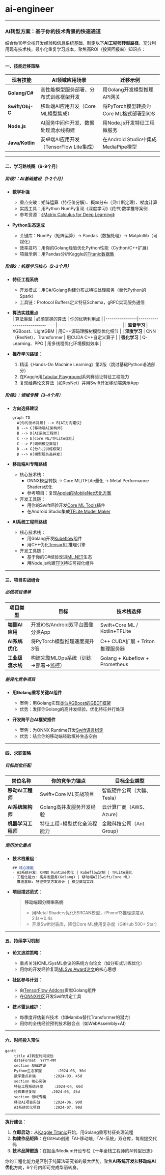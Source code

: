 # ai-engineer

---

### **AI转型方案：基于你的技术背景的快速通道**  
结合你10年全栈开发经验和信息系统基础，制定以下**AI工程师转型路径**，充分利用现有技术栈，最小化重复学习成本，聚焦高ROI（投资回报率）知识点：

---

#### **一、技能迁移策略**
| 现有技能          | AI领域应用场景                          | 迁移示例                                  |
|-------------------|----------------------------------------|------------------------------------------|
| **Golang/C#**     | 高性能模型服务部署、分布式训练框架开发   | 用Golang开发模型推理API网关               |
| **Swift/Obj-C**   | 移动端AI应用开发（Core ML模型集成）      | 将PyTorch模型转换为Core ML格式部署到iOS   |
| **Node.js**       | AI服务中间件开发、数据处理流水线构建     | 用Node.js开发特征工程微服务               |
| **Java/Kotlin**   | 安卓端AI应用开发（TensorFlow Lite集成）  | 在Android Studio中集成MediaPipe模型       |

---

#### **二、学习路线图（6-9个月）**
##### **阶段1：AI基础建设（1-2个月）**
- **数学补强**  
  - 重点突破：矩阵运算（特征值分解）、概率分布（贝叶斯定理）、梯度计算  
  - 实践工具：用Python NumPy复现《深度学习》(花书)数学推导案例  
  - 参考资源：[《Matrix Calculus for Deep Learning》](https://arxiv.org/abs/1802.01528)  

- **Python生态速成**  
  - 关键库：NumPy（矩阵运算）→ Pandas（数据处理）→ Matplotlib（可视化）  
  - 效率技巧：用你的Golang经验优化Python性能（Cython/C++扩展）  
  - 项目示例：用Pandas分析Kaggle的[Titanic数据集](https://www.kaggle.com/c/titanic)

##### **阶段2：机器学习核心（2-3个月）**
- **特征工程系统**  
  - 开发模式：用C#/Golang构建分布式特征处理服务（替代Python的Spark）  
  - 工具链：Protocol Buffers定义特征Schema，gRPC实现服务通信  

- **算法实践重点**  
  | 算法类型       | 必须掌握的算法                  | 你的优势利用点                  |
  |----------------|--------------------------------|---------------------------------|
  | **监督学习**   | XGBoost、LightGBM              | 用C++源码理解树模型优化细节      |
  | **深度学习**   | CNN（ResNet）、Transformer      | 用CUDA C++自定义算子             |
  | **强化学习**   | Q-Learning、PPO                | 用多线程优化环境模拟效率         |

- **推荐学习路径**：  
  1. 精读《Hands-On Machine Learning》第2版（跳过基础Python语法部分）  
  2. 在Kaggle用[Tabular Playground](https://www.kaggle.com/competitions)系列赛验证特征工程能力  
  3. 复现经典论文算法（如ResNet）并用Swift开发移动端演示App  

##### **阶段3：领域专精（3-4个月）**
- **方向选择建议**  
  ```mermaid
  graph TD
    A[你的技术背景] --> B{AI方向建议}
    B --> C[移动端AI架构师]
    B --> D[AI系统工程师]
    C --> E[Core ML/TFLite优化]
    C --> F[端侧模型蒸馏]
    D --> G[分布式训练框架]
    D --> H[模型服务高并发]
  ```

- **移动端AI专精路线**  
  - 核心技术栈：  
    - ONNX模型转换 → Core ML/TFLite量化 → Metal Performance Shaders优化  
    - 参考项目：复现[Apple的MobileNet优化方案](https://developer.apple.com/documentation/coreml)  
  - 开发工具链：  
    - 用你的Swift经验开发[Core ML Tools](https://coremltools.readme.io/)插件  
    - 在Android Studio集成[TFLite Model Maker](https://www.tensorflow.org/lite/models/modify/model_maker)  

- **AI系统工程师路线**  
  - 核心技术栈：  
    - 用Golang开发[Kubeflow](https://www.kubeflow.org/)组件  
    - 用C++优化[TensorRT](https://developer.nvidia.com/tensorrt)推理引擎  
  - 开发工具链：  
    - 基于你的C#经验改进[ML.NET](https://dotnet.microsoft.com/apps/machinelearning-ai/ml-dotnet)生态  
    - 用Node.js构建[TFX](https://www.tensorflow.org/tfx)特征可视化组件  

---

#### **三、项目实战组合**
##### **必做项目清单**
| 项目类型         | 目标                                    | 技术栈选择                          |  
|------------------|----------------------------------------|-------------------------------------|
| **端侧AI应用**   | 开发iOS/Android双平台图像分类App        | Swift+Core ML / Kotlin+TFLite       |
| **AI系统优化**   | 将PyTorch模型推理速度提升3倍            | C++ CUDA扩展 + Triton推理服务器     |
| **工业级流水线** | 构建完整MLOps系统（训练→部署→监控）      | Golang + Kubeflow + Prometheus      |

##### **差异化竞争项目**
- **用Golang重写关键AI组件**  
  - 案例：用Golang实现[类似XGBoost的GBDT框架](https://github.com/dmitryikh/leaves)  
  - 优势：发挥你Golang的高并发经验，优化特征并行处理  

- **开发跨平台AI框架插件**  
  - 案例：为ONNX Runtime开发[Swift语言绑定](https://github.com/microsoft/onnxruntime/tree/main/swift)  
  - 优势：结合你的移动端经验填补生态空白  

---

#### **四、求职策略**
##### **目标岗位匹配**
| 岗位名称              | 你的竞争力锚点                          | 目标企业类型              |  
|-----------------------|----------------------------------------|--------------------------|
| **移动AI工程师**      | Swift+Core ML实战项目                   | 智能硬件公司（大疆、Tesla）|
| **AI系统架构师**      | Golang高并发服务开发经验                | 云计算厂商（AWS、Azure）  |
| **机器学习工程师**    | 特征工程+模型优化全流程能力             | 金融科技公司（Ant Group） |

##### **简历优化重点**
- **技术栈重组**：  
  ```markdown
  ## 核心技能
  - AI系统开发: ONNX Runtime优化 | Kubeflow定制 | TFLite量化  
  - 工程化能力: 高并发服务(Golang) | 移动端AI(Swift/Core ML)  
  - 算法基础: 特征交叉方案设计 | 模型蒸馏实践
  ```
- **项目描述范式**：  
  > **移动端超分辨率系统**  
  > - 用Metal Shaders优化ESRGAN模型，iPhone13推理速度从2.1s→0.4s  
  > - 开发Swift封装库，降低Core ML使用复杂度（GitHub 500+ Star）  

---

#### **五、持续学习机制**
- **论文追踪策略**：  
  - 重点关注ICML/SysML会议的系统方向论文（如分布式训练优化）  
  - 用你的开发经验复现[MLSys Award论文](https://mlsys.org/)的核心思想  

- **社区参与计划**：  
  - 向[TensorFlow Addons](https://github.com/tensorflow/addons)贡献Golang组件  
  - 在[ONNX社区](https://github.com/onnx)开发Swift绑定工具  

- **技术雷达维护**：  
  - 每季度评估新兴技术（如Mamba替代Transformer的潜力）  
  - 用你的全栈经验预判技术融合点（如WebAssembly+AI）  

---

#### **六、时间投入预估**
```mermaid
gantt
    title AI转型时间规划
    dateFormat  YYYY-MM
    section 基础建设
    Python生态掌握       :2024-03, 30d
    数学重点补强        :2024-03, 45d
    section 核心突破
    特征工程系统开发     :2024-04, 60d
    经典算法复现       :2024-05, 45d
    section 领域专精
    移动AI项目实战      :2024-06, 90d
    AI系统优化项目      :2024-07, 90d
```

---

**执行建议**：  
1. **立即启动**：从[Kaggle Titanic](https://www.kaggle.com/c/titanic)开始，用Golang重写特征处理流程  
2. **构建作品矩阵**：在GitHub创建「AI-移动端」「AI-系统」双仓库，每周提交代码  
3. **技术品牌塑造**：在掘金/Medium开设专栏《十年全栈工程师的AI转型日志》  

你的工程化能力是区别于纯算法研究者的最大优势，聚焦**AI系统开发**和**移动端AI优化**方向，6个月内即可完成华丽转身。
